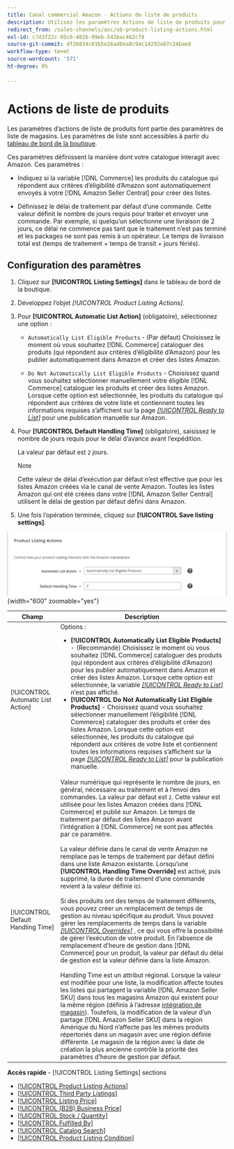 ```yaml
---
title: Canal commercial Amazon - Actions de liste de produits
description: Utilisez les paramètres Actions de liste de produits pour définir comment votre catalogue de commerce interagit avec Amazon.
redirect_from: /sales-channels/asc/ob-product-listing-actions.html
exl-id: c7d3f22c-05c6-4826-99eb-543bac462cf8
source-git-commit: df26834c81b5e26ad0ea8c94c14292eb7c24bae8
workflow-type: tm+mt
source-wordcount: '571'
ht-degree: 0%

---
```


# Actions de liste de produits

Les paramètres d’actions de liste de produits font partie des paramètres de liste de magasins. Les paramètres de liste sont accessibles à partir du [tableau de bord de la boutique](./amazon-store-dashboard.md).

Ces paramètres définissent la manière dont votre catalogue interagit avec Amazon. Ces paramètres :

- Indiquez si la variable [!DNL Commerce] les produits du catalogue qui répondent aux critères d’éligibilité d’Amazon sont automatiquement envoyés à votre [!DNL Amazon Seller Central] pour créer des listes.

- Définissez le délai de traitement par défaut d’une commande. Cette valeur définit le nombre de jours requis pour traiter et envoyer une commande. Par exemple, si quelqu’un sélectionne une livraison de 2 jours, ce délai ne commence pas tant que le traitement n’est pas terminé et les packages ne sont pas remis à un opérateur. Le temps de livraison total est (temps de traitement + temps de transit + jours fériés).

## Configuration des paramètres

1. Cliquez sur **[!UICONTROL Listing Settings]** dans le tableau de bord de la boutique.

1. Développez l’objet _[!UICONTROL Product Listing Actions]_.

1. Pour **[!UICONTROL Automatic List Action]** (obligatoire), sélectionnez une option :

   - `Automatically List Eligible Products` - (Par défaut) Choisissez le moment où vous souhaitez [!DNL Commerce] cataloguer des produits (qui répondent aux critères d’éligibilité d’Amazon) pour les publier automatiquement dans Amazon et créer des listes Amazon.

   - `Do Not Automatically List Eligible Products` - Choisissez quand vous souhaitez sélectionner manuellement votre éligible [!DNL Commerce] cataloguer les produits et créer des listes Amazon. Lorsque cette option est sélectionnée, les produits du catalogue qui répondent aux critères de votre liste et contiennent toutes les informations requises s’affichent sur la page [_[!UICONTROL Ready to List]_](./ready-to-list.md) pour une publication manuelle sur Amazon.

1. Pour **[!UICONTROL Default Handling Time]** (obligatoire), saisissez le nombre de jours requis pour le délai d’avance avant l’expédition.

   La valeur par défaut est `2` jours.

   >[!NOTE]
   >
   >Cette valeur de délai d’exécution par défaut n’est effective que pour les listes Amazon créées via le canal de vente Amazon. Toutes les listes Amazon qui ont été créées dans votre [!DNL Amazon Seller Central] utilisent le délai de gestion par défaut défini dans Amazon.

1. Une fois l’opération terminée, cliquez sur **[!UICONTROL Save listing settings]**.

![Actions de liste de produits](assets/amazon-product-listing-actions.png){width="600" zoomable="yes"}

| Champ | Description |
|--- |--- |
| [!UICONTROL Automatic List Action] | Options :<ul><li>**[!UICONTROL Automatically List Eligible Products]** - (Recommandé) Choisissez le moment où vous souhaitez [!DNL Commerce] cataloguer des produits (qui répondent aux critères d’éligibilité d’Amazon) pour les publier automatiquement dans Amazon et créer des listes Amazon. Lorsque cette option est sélectionnée, la variable [_[!UICONTROL Ready to List]_](./ready-to-list.md) n’est pas affiché. </li><li>**[!UICONTROL Do Not Automatically List Eligible Products]** - Choisissez quand vous souhaitez sélectionner manuellement l’éligibilité [!DNL Commerce] cataloguer des produits et créer des listes Amazon. Lorsque cette option est sélectionnée, les produits du catalogue qui répondent aux critères de votre liste et contiennent toutes les informations requises s’affichent sur la page [_[!UICONTROL Ready to List]_](./ready-to-list.md) pour la publication manuelle.</li></ul> |
| [!UICONTROL Default Handling Time] | Valeur numérique qui représente le nombre de jours, en général, nécessaire au traitement et à l’envoi des commandes. La valeur par défaut est `2`. Cette valeur est utilisée pour les listes Amazon créées dans [!DNL Commerce] et publié sur Amazon. Le temps de traitement par défaut des listes Amazon avant l’intégration à [!DNL Commerce] ne sont pas affectés par ce paramètre.<br><br>La valeur définie dans le canal de vente Amazon ne remplace pas le temps de traitement par défaut défini dans une liste Amazon existante. Lorsqu’une **[!UICONTROL Handling Time Override]** est activé, puis supprimé, la durée de traitement d’une commande revient à la valeur définie ici.<br><br>Si des produits ont des temps de traitement différents, vous pouvez créer un remplacement de temps de gestion au niveau spécifique au produit. Vous pouvez gérer les remplacements de temps dans la variable [_[!UICONTROL Overrides]_](./overrides.md) , ce qui vous offre la possibilité de gérer l’exécution de votre produit. En l’absence de remplacement d’heure de gestion dans [!DNL Commerce] pour un produit, la valeur par défaut du délai de gestion est la valeur définie dans la liste Amazon.<br><br>Handling Time est un attribut régional. Lorsque la valeur est modifiée pour une liste, la modification affecte toutes les listes qui partagent la variable [!DNL Amazon Seller SKU] dans tous les magasins Amazon qui existent pour la même région (définis à l’adresse [intégration de magasin](./store-integration.md)). Toutefois, la modification de la valeur d’un partage [!DNL Amazon Seller SKU] dans la région Amérique du Nord n’affecte pas les mêmes produits répertoriés dans un magasin avec une région définie différente. Le magasin de la région avec la date de création la plus ancienne contrôle la priorité des paramètres d’heure de gestion par défaut. |

**Accès rapide** - [!UICONTROL Listing Settings] sections

- [[!UICONTROL Product Listing Actions]](./product-listing-actions.md)
- [[!UICONTROL Third Party Listings]](./third-party-listing-settings.md)
- [[!UICONTROL Listing Price]](./listing-price.md)
- [[!UICONTROL (B2B) Business Price]](./business-pricing.md)
- [[!UICONTROL Stock / Quantity]](./stock-quantity.md)
- [[!UICONTROL Fulfilled By]](./fulfilled-by.md)
- [[!UICONTROL Catalog Search]](./catalog-search.md)
- [[!UICONTROL Product Listing Condition]](./product-listing-condition.md)
